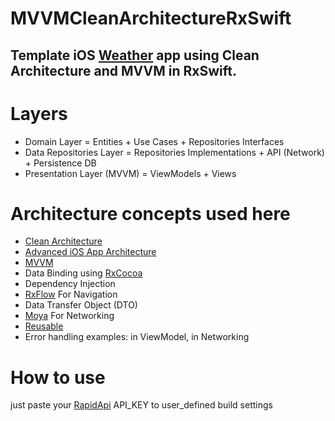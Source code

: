 # MVVMCleanArchitectureRxSwift
## Template iOS  [Weather](https://rapidapi.com/marketplace) app using Clean Architecture and MVVM in RxSwift. 

# Layers

- Domain Layer = Entities + Use Cases + Repositories Interfaces
- Data Repositories Layer = Repositories Implementations + API (Network) + Persistence DB
- Presentation Layer (MVVM) = ViewModels + Views

# Architecture concepts used here

- [Clean Architecture](https://blog.cleancoder.com/uncle-bob/2012/08/13/the-clean-architecture.html)
- [Advanced iOS App Architecture](https://www.raywenderlich.com/8477-introducing-advanced-ios-app-architecture)
- [MVVM](https://github.com/hovven/MVVMCleanArchitectureRxSwift/tree/main/Weather%20App/Presentation/Weather)
- Data Binding using [RxCocoa](https://github.com/ReactiveX/RxSwift/tree/main/RxCocoa)
- Dependency Injection
- [RxFlow](https://github.com/RxSwiftCommunity/RxFlow) For Navigation
- Data Transfer Object (DTO)
- [Moya](https://github.com/Moya/Moya) For Networking
- [Reusable](https://github.com/AliSoftware/Reusable)
- Error handling examples: in ViewModel, in Networking

# How to use
just paste your [RapidApi](https://rapidapi.com/marketplace) API_KEY to user_defined build settings
